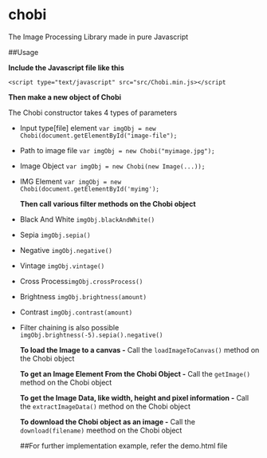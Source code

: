 # chobi
The Image Processing Library made in pure Javascript

##Usage

  __Include the Javascript file like this__
  
  `<script type="text/javascript" src="src/Chobi.min.js></script`
  
  __Then make a new object of Chobi__
  
  The Chobi constructor takes 4 types of parameters
  
* Input type[file] element
    `var imgObj = new Chobi(document.getElementById("image-file");`
* Path to image file
    `var imgObj = new Chobi("myimage.jpg");`
* Image Object
    `var imgObj = new Chobi(new Image(...));`
* IMG Element
        `var imgObj = new Chobi(document.getElementById('myimg');`
  
  __Then call various filter methods on the Chobi object__
  
- Black And White `imgObj.blackAndWhite()`
- Sepia `imgObj.sepia()`
- Negative `imgObj.negative()`
- Vintage `imgObj.vintage()`
- Cross Process`imgObj.crossProcess()`
- Brightness `imgObj.brightness(amount)`
- Contrast `imgObj.contrast(amount)`
- Filter chaining is also possible `imgObj.brightness(-5).sepia().negative()`
    	
  __To load the Image to a canvas -__ 
      Call the `loadImageToCanvas()` method on the Chobi object
  
  __To get an Image Element From the Chobi Object -__
      Call the `getImage()` method on the Chobi object
      
  __To get the Image Data, like width, height and pixel information -__
      Call the `extractImageData()` method on the Chobi object
      
  __To download the Chobi object as an image -__
      Call the `download(filename)` meethod on the Chobi object
      
  
  ##For further implementation example, refer the demo.html file
